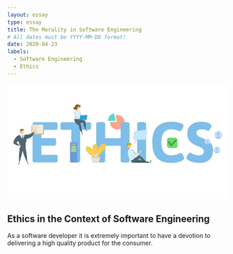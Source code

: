 ```yaml
---
layout: essay
type: essay
title: The Morality in Software Engineering
# All dates must be YYYY-MM-DD format!
date: 2020-04-23
labels:
  - Software Engineering
  - Ethics
---
```


<img class="ui image" src="../images/ethics.jpg">

## Ethics in the Context of Software Engineering

As a software developer it is extremely important to have a devotion to delivering a high quality product for the consumer. 
